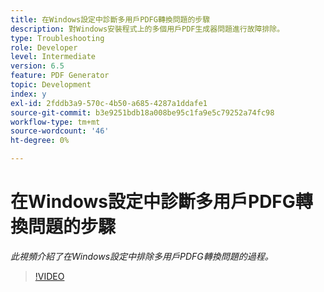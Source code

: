 ```yaml
---
title: 在Windows設定中診斷多用戶PDFG轉換問題的步驟
description: 對Windows安裝程式上的多個用戶PDF生成器問題進行故障排除。
type: Troubleshooting
role: Developer
level: Intermediate
version: 6.5
feature: PDF Generator
topic: Development
index: y
exl-id: 2fddb3a9-570c-4b50-a685-4287a1ddafe1
source-git-commit: b3e9251bdb18a008be95c1fa9e5c79252a74fc98
workflow-type: tm+mt
source-wordcount: '46'
ht-degree: 0%

---
```


# 在Windows設定中診斷多用戶PDFG轉換問題的步驟

*此視頻介紹了在Windows設定中排除多用戶PDFG轉換問題的過程。*

>[!VIDEO](https://video.tv.adobe.com/v/335550?quality=12&learn=on)
